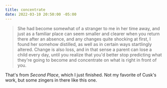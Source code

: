 ```yaml
---
title: concentrate
date: 2022-03-10 20:50:00 -05:00
---
```


> She had become somewhat of a stranger to me in her time away, and just as a familiar place can seem smaller and clearer when you return there after an absence, and any changes quite shocking at first, I found her somehow distilled, as well as in certain ways startlingly altered. Change is also loss, and in that sense a parent can lose a child every day, until you realize that you'd better stop predicting what they're going to become and concentrate on what is right in front of you. 

That's from *Second Place*, which I just finished. Not my favorite of Cusk's work, but some zingers in there like this one.